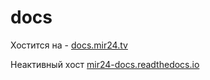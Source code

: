 # docs

Хостится на - [docs.mir24.tv](https://docs.mir24.tv/docs/mir24-docs/ru/master/)  
   
Неактивный хост  [mir24-docs.readthedocs.io](https://mir24-docs.readthedocs.io/ru/latest/)
